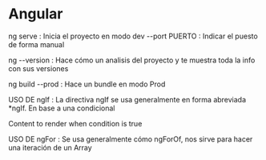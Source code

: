 # Angular

ng serve : Inicia el proyecto en modo dev
            --port PUERTO : Indicar el puesto de forma manual

ng --version : Hace cómo un analisis del proyecto y te muestra toda la info con sus versiones

ng build --prod : Hace un bundle en modo Prod

USO DE ngIf : La directiva ngIf se usa generalmente en forma abreviada *ngIf.
En base a una condicional
<div *ngIf="condition">
    Content to render when condition is true
<div>

USO DE ngFor : Se usa generalmente cómo ngForOf, nos sirve para hacer una iteración de un Array